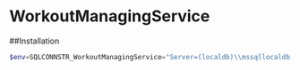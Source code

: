 # WorkoutManagingService

##Installation

```PowerShell
$env=SQLCONNSTR_WorkoutManagingService="Server=(localdb)\\mssqllocaldb;Database=WorkoutManagingService;Trusted_Connection=True;"
```